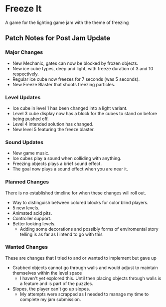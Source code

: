 # Freeze It
 A game for the lighting game jam with the theme of freezing

 ## Patch Notes for Post Jam Update
 ### Major Changes
 * New Mechanic, gates can now be blocked by frozen objects.
 * New ice cube types, deep and light, with freeze duration of 3 and 10 respectively.
 * Regular ice cube now freezes for 7 seconds (was 5 seconds).
 * New Freeze Blaster that shoots freezing particles.
### Level Updates
* Ice cube in level 1 has been changed into a light variant.
* Level 3 cube display now has a block for the cubes to stand on before being pushed off.
* Level 4 intended solution has changed.
* New level 5 featuring the freeze blaster.
### Sound Updates
* New game music.
* Ice cubes play a sound when colliding with anything.
* Freezing objects plays a brief sound effect.
* The goal now plays a sound effect when you are near it.

### Planned Changes
There is no established timeline for when these changes will roll out.
* Way to distinguish between colored blocks for color blind players.
* 5 new levels.
* Animated acid pits.
* Controller support.
* Better looking levels.
   * Adding some decorations and possibly forms of enviromental story telling is as far as I intend to go with this

### Wanted Changes
These are changes that I tried to and or wanted to implement but gave up
* Grabbed objects cannot go through walls and would adjust to maintain themselves within the level space
  * I haven't yet explored this. Until then placing objects through walls is a feature and is part of the puzzles.
* Slopes, the player can't go up slopes.
  * My attempts were scrapped as I needed to manage my time to complete my jam submission.
